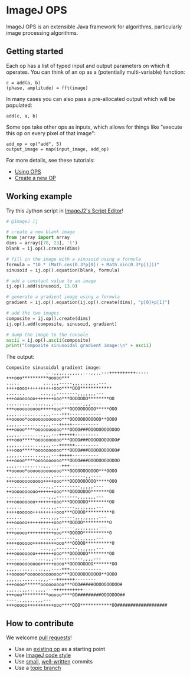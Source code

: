 ImageJ OPS
==========

ImageJ OPS is an extensible Java framework for algorithms, particularly image
processing algorithms.

Getting started
---------------

Each op has a list of typed input and output parameters on which it operates.
You can think of an op as a (potentially multi-variable) function:
```
c = add(a, b)
(phase, amplitude) = fft(image)
```

In many cases you can also pass a pre-allocated output which will be populated:
```
add(c, a, b)
```

Some ops take other ops as inputs, which allows for things like "execute this
op on every pixel of that image":
```
add_op = op("add", 5)
output_image = map(input_image, add_op)
```

For more details, see these tutorials:
* [Using OPS](https://github.com/imagej/imagej-tutorials/tree/master/using-ops)
* [Create a new OP](https://github.com/imagej/imagej-tutorials/tree/master/create-a-new-op)

Working example
---------------

Try this Jython script in
[ImageJ2's Script Editor](http://developer.imagej.net/downloads)!
```python
# @ImageJ ij

# create a new blank image
from jarray import array
dims = array([78, 23], 'l')
blank = ij.op().create(dims)

# fill in the image with a sinusoid using a formula
formula = "10 * (Math.cos(0.3*p[0]) + Math.sin(0.3*p[1]))"
sinusoid = ij.op().equation(blank, formula)

# add a constant value to an image
ij.op().add(sinusoid, 13.0)

# generate a gradient image using a formula
gradient = ij.op().equation(ij.op().create(dims), "p[0]+p[1]")

# add the two images
composite = ij.op().create(dims)
ij.op().add(composite, sinusoid, gradient)

# dump the image to the console
ascii = ij.op().ascii(composite)
print("Composite sinusoidal gradient image:\n" + ascii)
```
The output:
```
Composite sinusoidal gradient image:
               ...,,,,,,,,,,,...,,,,---++++++++++-----+++ooo**********ooooo***
.....         ...,,,-----,,,,,,,,,,---++++oooo++++++++++ooo****OOO************
.......      ...,,,--------,,,,,,,---+++oooooooo+++++++ooo***OOOOOOO********OO
......... .....,,,-----------,,,----+++oooooooooo+++++ooo***OOOOOOOOOO*****OOO
,,,,..........,,,----+++------------++ooooo*ooooooooooooo***OOOOOOOOOOOO**OOOO
,,,,,.........,,,---+++++----------+++oooo****oooooooooo***OOOO###OOOOOOOOOOOO
,,,,,.........,,,---++++++---------+++ooo*****oooooooooo***OOOO###OOOOOOOOOOO#
,,,,,.........,,,---++++++---------+++ooo*****oooooooooo***OOOO###OOOOOOOOOOO#
,,,,,.........,,,---+++++----------+++oooo****oooooooooo***OOOO###OOOOOOOOOOOO
,,,,..........,,,----+++------------++ooooo*ooooooooooooo***OOOOOOOOOOO***OOOO
.,.............,,,------------,,----+++ooooooooooo++++ooo***OOOOOOOOOO*****OOO
........    ...,,,----------,,,,,----++oooooooooo++++++ooo***OOOOOOOO*******OO
.......      ...,,,--------,,,,,,,---+++oooooooo+++++++ooo***OOOOOOO********OO
......       ...,,,-------,,,,,,,,---++++oooooo+++++++++ooo***OOOOO**********O
......       ...,,,,------,,,,,,,,,---+++ooooo++++++++++ooo***OOOOO**********O
......       ...,,,,------,,,,,,,,,---+++ooooo++++++++++ooo***OOOOO**********O
......       ...,,,-------,,,,,,,,---++++oooooo+++++++++ooo***OOOOO**********O
.......      ...,,,--------,,,,,,,---+++oooooooo+++++++ooo***OOOOOOO********OO
........   ....,,,-----------,,,,---+++oooooooooo+++++oooo**OOOOOOOOO*******OO
,,,,..........,,,----+++------------++ooooo*ooooooooooooo***OOOOOOOOOOOO**OOOO
,,,,,,.......,,,---+++++++--------+++oooo******ooooooooo***OOO#####OOOOOOOOOO#
,,,,,,,,...,,,,---+++++++++++----+++ooo**********ooooo****OO#########OOOOOOO##
----,,,,,,,,,,---+++ooooo++++++++++ooo****OOO************OO###################
```

How to contribute
-----------------

We welcome [pull requests](https://help.github.com/articles/using-pull-requests)!
* Use an
  [existing op](https://github.com/imagej/imagej-tutorials/create-a-new-op)
  as a starting point
* Use [ImageJ code style](http://developer.imagej.net/coding-style)
* Use
  [small](https://www.crealytics.de/blog/2010/07/09/5-reasons-keeping-git-commits-small-admin/),
  [well-written](http://tbaggery.com/2008/04/19/a-note-about-git-commit-messages.html)
  commits
* Use a [topic branch](http://fiji.sc/Git_topic_branches)
